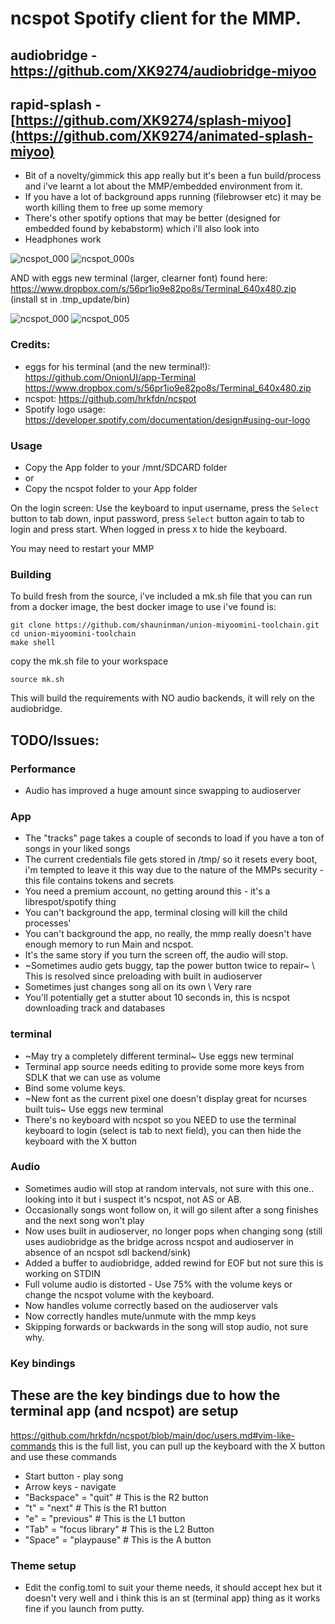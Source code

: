 # ncspot Spotify client for the MMP.
## audiobridge - https://github.com/XK9274/audiobridge-miyoo
## rapid-splash - [https://github.com/XK9274/splash-miyoo](https://github.com/XK9274/animated-splash-miyoo)

- Bit of a novelty/gimmick this app really but it's been a fun build/process and i've learnt a lot about the MMP/embedded environment from it.
- If you have a lot of background apps running (filebrowser etc) it may be worth killing them to free up some memory
- There's other spotify options that may be better (designed for embedded found by kebabstorm) which i'll also look into
- Headphones work

![ncspot_000](https://github.com/XK9274/ncspotcli-compile-miyoo/assets/47260768/2e145ea8-f3a4-42bd-85b2-6a83ecaf72b7)
![ncspot_000s](https://github.com/XK9274/ncspotcli-compile-miyoo/assets/47260768/0bb71918-a309-438d-949a-9ffc92930e32)

AND with eggs new terminal (larger, clearner font) found here: https://www.dropbox.com/s/56pr1io9e82po8s/Terminal_640x480.zip (install st in .tmp_update/bin)

![ncspot_000](https://github.com/XK9274/ncspotcli-compile-miyoo/assets/47260768/ac0ac14c-da4b-4650-bd99-df4e005984bd)
![ncspot_005](https://github.com/XK9274/ncspotcli-compile-miyoo/assets/47260768/b78c4e84-7d02-4879-9ff3-015a6315d090)

### Credits:
- eggs for his terminal (and the new terminal!): https://github.com/OnionUI/app-Terminal https://www.dropbox.com/s/56pr1io9e82po8s/Terminal_640x480.zip
- ncspot: https://github.com/hrkfdn/ncspot
- Spotify logo usage: https://developer.spotify.com/documentation/design#using-our-logo
### Usage
- Copy the App folder to your /mnt/SDCARD folder
- or
- Copy the ncspot folder to your App folder

On the login screen:
Use the keyboard to input username, press the `Select` button to tab down, input password, press `Select` button again to tab to login and press start. When logged in press `X` to hide the keyboard.

You may need to restart your MMP

### Building
To build fresh from the source, i've included a mk.sh file that you can run from a docker image, the best docker image to use i've found is:

```
git clone https://github.com/shauninman/union-miyoomini-toolchain.git
cd union-miyoomini-toolchain
make shell
```

copy the mk.sh file to your workspace

`source mk.sh`

This will build the requirements with NO audio backends, it will rely on the audiobridge.

## TODO/Issues: 

### Performance
- Audio has improved a huge amount since swapping to audioserver

### App
- The "tracks" page takes a couple of seconds to load if you have a ton of songs in your liked songs
- The current credentials file gets stored in /tmp/ so it resets every boot, i'm tempted to leave it this way due to the nature of the MMPs security - this file contains tokens and secrets
- You need a premium account, no getting around this - it's a librespot/spotify thing
- You can't background the app, terminal closing will kill the child processes'
- You can't background the app, no really, the mmp really doesn't have enough memory to run Main and ncspot.
- It's the same story if you turn the screen off, the audio will stop.
- ~Sometimes audio gets buggy, tap the power button twice to repair~ \\ This is resolved since preloading with built in audioserver
- Sometimes just changes song all on its own \\ Very rare
- You'll potentially get a stutter about 10 seconds in, this is ncspot downloading track and databases

### terminal
- ~May try a completely different terminal~ Use eggs new terminal
- Terminal app source needs editing to provide some more keys from SDLK that we can use as volume
- Bind some volume keys. 
- ~New font as the current pixel one doesn't display great for ncurses built tuis~ Use eggs new terminal
- There's no keyboard with ncspot so you NEED to use the terminal keyboard to login (select is tab to next field), you can then hide the keyboard with the X button

### Audio
- Sometimes audio will stop at random intervals, not sure with this one.. looking into it but i suspect it's ncspot, not AS or AB.
- Occasionally songs wont follow on, it will go silent after a song finishes and the next song won't play
- Now uses built in audioserver, no longer pops when changing song (still uses audiobridge as the bridge across ncspot and audioserver in absence of an ncspot sdl backend/sink)
- Added a buffer to audiobridge, added rewind for EOF but not sure this is working on STDIN
- Full volume audio is distorted - Use 75% with the volume keys or change the ncspot volume with the keyboard.
- Now handles volume correctly based on the audioserver vals
- Now correctly handles mute/unmute with the mmp keys
- Skipping forwards or backwards in the song will stop audio, not sure why.

### Key bindings
## These are the key bindings due to how the terminal app (and ncspot) are setup

https://github.com/hrkfdn/ncspot/blob/main/doc/users.md#vim-like-commands this is the full list, you can pull up the keyboard with the X button and use these commands

- Start button - play song
- Arrow keys - navigate
- "Backspace" = "quit" # This is the R2 button
- "t" = "next" # This is the R1 button
- "e" = "previous" # This is the L1 button
- "Tab" = "focus library" # This is the L2 Button
- "Space" = "playpause"  # This is the A button

### Theme setup
- Edit the config.toml to suit your theme needs, it should accept hex but it doesn't very well and i think this is an st (terminal app) thing as it works fine if you launch from putty.



